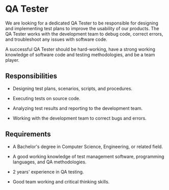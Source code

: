 # QA Tester

We are looking for a dedicated QA Tester to be responsible for designing and implementing test plans to improve the usability of our products. The QA Tester works with the development team to debug code, correct errors, and troubleshoot any issues with software code.

A successful QA Tester should be hard-working, have a strong working knowledge of software code and testing methodologies, and be a team player.

## Responsibilities

* Designing test plans, scenarios, scripts, and procedures.

* Executing tests on source code.

* Analyzing test results and reporting to the development team.

* Working with the development team to correct bugs and errors.

## Requirements

* A Bachelor's degree in Computer Science, Engineering, or related field.

* A good working knowledge of test management software, programming languages, and QA methodologies.

* 2 years' experience in QA testing.

* Good team working and critical thinking skills.

